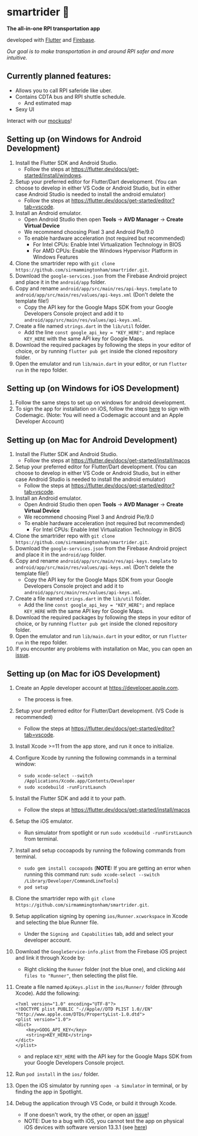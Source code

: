 # smartrider 🚕
**The all-in-one RPI transportation app**

developed with [Flutter](https://flutter.dev/) and [Firebase](https://firebase.google.com/).

*Our goal is to make transportation in and around RPI safer and more intuitive.*

## Currently planned features:
* Allows you to call RPI saferide like uber.
* Contains CDTA bus and RPI shuttle schedule.
  * And estimated map
* Sexy UI

Interact with our [mockups](https://xd.adobe.com/view/8a421d6f-ad6f-4196-7089-fff92621dc6f-fc73/?fullscreen)!

## Setting up (on Windows for Android Development)
1. Install the Flutter SDK and Android Studio.
    - Follow the steps at https://flutter.dev/docs/get-started/install/windows.
2. Setup your preferred editor for Flutter/Dart development. (You can choose to develop in either VS Code or Android Studio, but in either case Android Studio is needed to install the android emulator)
    - Follow the steps at https://flutter.dev/docs/get-started/editor?tab=vscode.
3. Install an Android emulator.
    - Open Android Studio then open **Tools** -> **AVD Manager** -> **Create Virtual Device**
    - We recommend choosing Pixel 3 and Android Pie/9.0
    - To enable hardware acceleration (not required but recommended)
        - For Intel CPUs: Enable Intel Virtualization Technology in BIOS
        - For AMD CPUs: Enable the Windows Hypervisor Platform in Windows Features
4. Clone the smartrider repo with `git clone https://github.com/sirmammingtonham/smartrider.git`.
5. Download the `google-services.json` from the Firebase Android project and place it in the `android/app` folder.
6. Copy and rename `android/app/src/main/res/api-keys.template` to `android/app/src/main/res/values/api-keys.xml` (Don't delete the template file!)
    - Copy the API key for the Google Maps SDK from your Google Developers Console project and add it to `android/app/src/main/res/values/api-keys.xml`.
7. Create a file named `strings.dart` in the `lib/util` folder.
    - Add the line `const google_api_key = "KEY_HERE";` and replace `KEY_HERE` with the same API key for Google Maps.
8. Download the required packages by following the steps in your editor of choice, or by running `flutter pub get` inside the cloned repository folder.
9. Open the emulator and run `lib/main.dart` in your editor, or run `flutter run` in the repo folder.

## Setting up (on Windows for iOS Development)
1. Follow the same steps to set up on windows for android development.
2. To sign the app for installation on iOS, follow the steps [here](https://medium.com/flutter-community/how-to-sign-flutter-apps-for-ios-automatically-without-a-mac-a2dc9cfa5a6c) to sign with Codemagic. (Note: You will need a Codemagic account and an Apple Developer Account)

## Setting up (on Mac for Android Development)
1. Install the Flutter SDK and Android Studio.
    - Follow the steps at https://flutter.dev/docs/get-started/install/macos
2. Setup your preferred editor for Flutter/Dart development. (You can choose to develop in either VS Code or Android Studio, but in either case Android Studio is needed to install the android emulator)
    - Follow the steps at https://flutter.dev/docs/get-started/editor?tab=vscode.
3. Install an Android emulator.
    - Open Android Studio then open **Tools** -> **AVD Manager** -> **Create Virtual Device**
    - We recommend choosing Pixel 3 and Android Pie/9.0
    - To enable hardware acceleration (not required but recommended)
        - For Intel CPUs: Enable Intel Virtualization Technology in BIOS
4. Clone the smartrider repo with `git clone https://github.com/sirmammingtonham/smartrider.git`.
5. Download the `google-services.json` from the Firebase Android project and place it in the `android/app` folder.
6. Copy and rename `android/app/src/main/res/api-keys.template` to `android/app/src/main/res/values/api-keys.xml` (Don't delete the template file!)
    - Copy the API key for the Google Maps SDK from your Google Developers Console project and add it to `android/app/src/main/res/values/api-keys.xml`.
7. Create a file named `strings.dart` in the `lib/util` folder.
    - Add the line `const google_api_key = "KEY_HERE";` and replace `KEY_HERE` with the same API key for Google Maps.
8. Download the required packages by following the steps in your editor of choice, or by running `flutter pub get` inside the cloned repository folder.
9. Open the emulator and run `lib/main.dart` in your editor, or run `flutter run` in the repo folder.
10. If you encounter any problems with installation on Mac, you can open an [issue](https://github.com/sirmammingtonham/smartrider/issues).

## Setting up (on Mac for iOS Development)
1. Create an Apple developer account at https://developer.apple.com.
    - The process is free.
2. Setup your preferred editor for Flutter/Dart development. (VS Code is recommended)
    - Follow the steps at https://flutter.dev/docs/get-started/editor?tab=vscode.
3. Install Xcode >=11 from the app store, and run it once to initialize.
4. Configure Xcode by running the following commands in a terminal window:
    - `sudo xcode-select --switch /Applications/Xcode.app/Contents/Developer`
    - `sudo xcodebuild -runFirstLaunch`
5. Install the Flutter SDK and add it to your path.
    - Follow the steps at https://flutter.dev/docs/get-started/install/macos
6. Setup the iOS emulator.
    - Run simulator from spotlight or run `sudo xcodebuild -runFirstLaunch` from terminal.
7. Install and setup cocoapods by running the following commands from terminal.
    - `sudo gem install cocoapods` (**NOTE:** If you are getting an error when running this command run: `sudo xcode-select --switch /Library/Developer/CommandLineTools`)
    - `pod setup`
8. Clone the smartrider repo with `git clone https://github.com/sirmammingtonham/smartrider.git`.
9. Setup application signing by opening `ios/Runner.xcworkspace` in Xcode and selecting the blue Runner file.
    - Under the `Signing and Capabilities` tab, add and select your developer account.
10. Download the `GoogleService-info.plist` from the Firebase iOS project and link it through Xcode by:
    - Right clicking the `Runner` folder (not the blue one), and clicking `Add files to "Runner"`, then selecting the plist file.
11. Create a file named `ApiKeys.plist` in the `ios/Runner/` folder (through Xcode). Add the following:

        <?xml version="1.0" encoding="UTF-8"?>
        <!DOCTYPE plist PUBLIC "-//Apple//DTD PLIST 1.0//EN" "http://www.apple.com/DTDs/PropertyList-1.0.dtd">
        <plist version="1.0">
        <dict>
            <key>GOOG_API_KEY</key>
            <string>KEY_HERE</string>
        </dict>
        </plist>
    - and replace `KEY_HERE` with the API key for the Google Maps SDK from your Google Developers Console project.
12. Run `pod install` in the `ios/` folder.
13. Open the iOS simulator by running `open -a Simulator` in terminal, or by finding the app in Spotlight.
14. Debug the application through VS Code, or build it through Xcode.
    - If one doesn't work, try the other, or open an [issue](https://github.com/sirmammingtonham/smartrider/issues)!
    - NOTE: Due to a bug with iOS, you cannot test the app on physical iOS devices with software version 13.3.1 (see [here](https://github.com/flutter/flutter/issues/49504))
